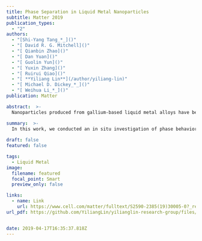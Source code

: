 ```yaml
---
title: Phase Separation in Liquid Metal Nanoparticles
subtitle: Matter 2019
publication_types:
  - "2"
authors:
  - "[Shi-Yang Tang_*_]()"
  - "[ David R. G. Mitchell]()"
  - "[ Qianbin Zhao]()"
  - "[ Dan Yuan]()"
  - "[ Guolin Yun]()"
  - "[ Yuxin Zhang]()"
  - "[ Ruirui Qiao]()"
  - "[ **Yiliang Lin**](/author/yiliang-lin)"
  - "[ Michael D. Dickey_*_]()"
  - "[ Weihua Li_*_]()"
publication: Matter

abstract:  >-
  Nanoparticles produced from gallium-based liquid metal alloys have been explored for developing applications in the fields of electronics, catalysis, and biomedicine. Nonetheless, physical properties, such as phase behavior at micro-/nanosize scale, are still significantly underexplored for such nanoparticles. Here, we conduct an in situ investigation of phase behavior for gallium-based liquid metal nanoparticles and discover the unprecedented coexistence of solid particles in spherical liquid metal shells without the support of a crystalline substrate. The particles can also transform into solid Janus nanoparticles after temperature cycling. In addition, we investigate the optical properties of the nanoparticles before and after phase separation using in situ electron energy-loss spectroscopy. Most importantly, we discover that increasing the content of indium within the nanoparticle can stabilize the solid-core/liquid-shell structure at room temperature. This study provides a foundation to engineer liquid metal nanoparticles for developing new applications in nanoscale optical platforms and shape-configurable transformers.

summary:  >-
  In this work, we conducted an in situ investigation of phase behavior for gallium-based liquid metal nanoparticles and discover the unprecedented coexistence of solid particles in spherical liquid metal shells without the support of a crystalline substrate.
 
draft: false
featured: false

tags:
  - Liquid Metal
image:
  filename: featured
  focal_point: Smart
  preview_only: false

links:
  - name: Link
    url: https://www.cell.com/matter/fulltext/S2590-2385(19)30005-0?_returnURL=https%3A%2F%2Flinkinghub.elsevier.com%2Fretrieve%2Fpii%2FS2590238519300050%3Fshowall%3Dtrue
url_pdf: https://github.com/YiliangLin/yilianglin-research-group/files/9946314/Tang.et.al.-.2019.-.Phase.Separation.in.Liquid.Metal.Nanoparticles.pdf)


date: 2019-04-17T16:35:37.818Z
---
```

